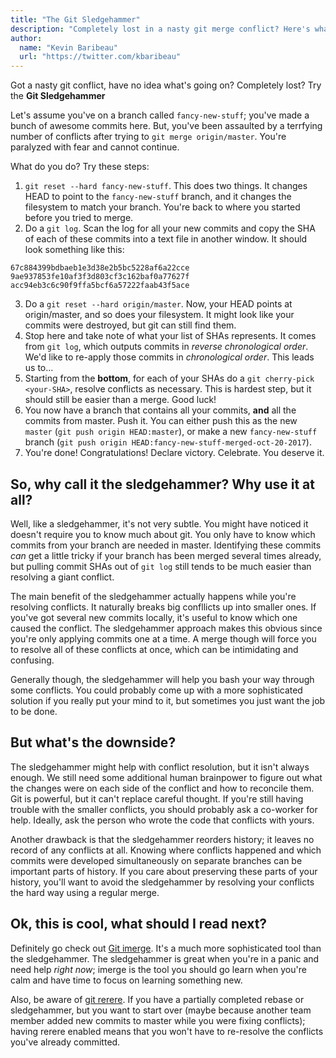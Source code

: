 ```yaml
---
title: "The Git Sledgehammer"
description: "Completely lost in a nasty git merge conflict? Here's what you do..."
author:
  name: "Kevin Baribeau"
  url: "https://twitter.com/kbaribeau"
---
```


Got a nasty git conflict, have no idea what's going on? Completely lost? Try the **Git Sledgehammer**

Let's assume you've on a branch called `fancy-new-stuff`; you've made a bunch
of awesome commits here.  But, you've been assaulted by a terrfying number of
conflicts after trying to `git merge origin/master`.  You're paralyzed with
fear and cannot continue.

What do you do? Try these steps:

1. `git reset --hard fancy-new-stuff`. This does two things. It changes HEAD to point to the `fancy-new-stuff` branch, and it changes the filesystem to match your branch. You're back to where you started before you tried to merge.
2. Do a `git log`. Scan the log for all your new commits and copy the SHA of each of these commits into a text file in another window.
  It should look something like this:

  ```
  67c884399bdbaeb1e3d38e2b5bc5228af6a22cce
  9ae937853fe10af3f3d803cf3c162baf0a77627f
  acc94eb3c6c90f9ffa5bcf6a57222faab43f5ace
  ```

3. Do a `git reset --hard origin/master`. Now, your HEAD points at origin/master, and so does your filesystem. It might look like your commits were destroyed, but git can still find them.
4. Stop here and take note of what your list of SHAs represents. It comes from `git log`, which outputs commits in *reverse chronological order*. We'd like to re-apply those commits in *chronological order*. This leads us to...
5. Starting from the **bottom**, for each of your SHAs do a `git cherry-pick <your-SHA>`, resolve conflicts as necessary. This is hardest step, but it should still be easier than a merge. Good luck!
6. You now have a branch that contains all your commits, **and** all the commits from master. Push it. You can either push this as the new `master` (`git push origin HEAD:master`), or make a new `fancy-new-stuff` branch (`git push origin HEAD:fancy-new-stuff-merged-oct-20-2017`).
7. You're done! Congratulations! Declare victory. Celebrate. You deserve it.


## So, why call it the sledgehammer? Why use it at all?

Well, like a sledgehammer, it's not very subtle. You might have noticed it
doesn't require you to know much about git. You only have to know which commits
from your branch are needed in master. Identifying these commits *can* get a
little tricky if your branch has been merged several times already, but pulling
commit SHAs out of `git log` still tends to be much easier than resolving a
giant conflict.

The main benefit of the sledgehammer actually happens while you're resolving
conflicts. It naturally breaks big confllicts up into smaller ones. If you've
got several new commits locally, it's useful to know which one caused the
conflict. The sledgehammer approach makes this obvious since you're only
applying commits one at a time. A merge though will force you to resolve all
of these conflicts at once, which can be intimidating and confusing.

Generally though, the sledgehammer will help you bash your way through some
conflicts. You could probably come up with a more sophisticated solution if you
really put your mind to it, but sometimes you just want the job to be done.


## But what's the downside?

The sledgehammer might help with conflict resolution, but it isn't always
enough. We still need some additional human brainpower to figure out what the
changes were on each side of the conflict and how to reconcile them. Git is
powerful, but it can't replace careful thought. If you're still having trouble
with the smaller conflicts, you should probably ask a co-worker for help.
Ideally, ask the person who wrote the code that conflicts with yours.

Another drawback is that the sledgehammer reorders history; it leaves no record
of any conflicts at all. Knowing where conflicts happened and which commits
were developed simultaneously on separate branches can be important parts of
history. If you care about preserving these parts of your history, you'll want
to avoid the sledgehammer by resolving your conflicts the hard way using a
regular merge.

## Ok, this is cool, what should I read next?

Definitely go check out [Git imerge](https://github.com/mhagger/git-imerge). It's a much more sophisticated tool than the sledgehammer. The sledgehammer is great when you're in a panic and need help *right now*; imerge is the tool you should go learn when you're calm and have time to focus on learning something new.

Also, be aware of [git rerere](https://git-scm.com/blog/2010/03/08/rerere.html). If you have a partially completed rebase or sledgehammer, but you want to start over (maybe because another team member added new commits to master while you were fixing conflicts); having rerere enabled means that you won't have to re-resolve the conflicts you've already committed.

<script>
  (function(){
    // Remove highlightJS classes, because they make SHAs look funny
    [].slice.call(document.getElementsByTagName('code')).forEach(function(ele) {
      ele.setAttribute('style', 'color: inherit;');
      [].slice.call(ele.children).forEach(function(span) {
        span.setAttribute('class', '');
      });
    });

  })()
</script>
